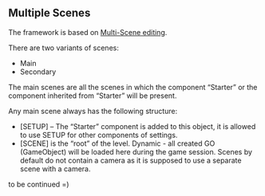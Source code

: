 ## Multiple Scenes
The framework is based on [Multi-Scene editing](https://docs.unity3d.com/Manual/MultiSceneEditing.html).

There are two variants of scenes:
* Main
* Secondary

The main scenes are all the scenes in which the component “Starter” or the component inherited from “Starter” will be present.

Any main scene always has the following structure:

* [SETUP] – The “Starter” component is added to this object, it is allowed to use SETUP for other components of settings.
* [SCENE] is the “root” of the level.
Dynamic - all created GO (GameObject) will be loaded here during the game session.
Scenes by default do not contain a camera as it is supposed to use a separate scene with a camera.

to be continued =)